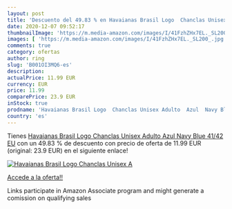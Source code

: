 ```yaml
---
layout: post
title: 'Descuento del 49.83 % en Havaianas Brasil Logo  Chanclas Unisex A'
date: 2020-12-07 09:52:17
thumbnailImage: 'https://m.media-amazon.com/images/I/41FzhZHx7EL._SL200_.jpg'
images: [ 'https://m.media-amazon.com/images/I/41FzhZHx7EL._SL200_.jpg' ]
comments: true
category: ofertas
author: ring
slug: 'B001OI3MQ6-es'
description:
actualPrice: 11.99 EUR
currency: EUR
price: 11.99
comparePrice: 23.9 EUR
inStock: true
prodname: 'Havaianas Brasil Logo  Chanclas Unisex Adulto  Azul  Navy Blue   41/42 EU'
country: 'es'
---
```


Tienes [Havaianas Brasil Logo  Chanclas Unisex Adulto  Azul  Navy Blue   41/42 EU](https://www.amazon.es/dp/B001OI3MQ6/?tag=tolees-21) con un 49.83 % de descuento con precio de oferta de 11.99 EUR (original: 23.9 EUR) en el siguiente enlace!

[![Havaianas Brasil Logo  Chanclas Unisex A](https://m.media-amazon.com/images/I/41FzhZHx7EL._SL200_.jpg)](https://www.amazon.es/dp/B001OI3MQ6/?tag=tolees-21)

[Accede a la oferta!!](https://www.amazon.es/dp/B001OI3MQ6/?tag=tolees-21)

Links participate in Amazon Associate program and might generate a comission on qualifying sales



